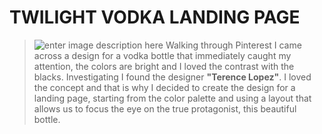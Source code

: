 # TWILIGHT VODKA LANDING PAGE

> ![enter image description here](https://cdn.dribbble.com/userupload/6181303/file/original-63f4eedd011467dc87a3db1f684c7d86.png?compress=1&resize=1438x1079)
Walking through Pinterest I came across a design for a vodka bottle that immediately caught my attention, the colors are bright and I loved the contrast with the blacks. Investigating I found the designer **"Terence Lopez"**. I loved the concept and that is why I decided to create the design for a landing page, starting from the color palette and using a layout that allows us to focus the eye on the true protagonist, this beautiful bottle.